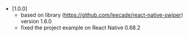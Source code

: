 - [1.0.0]
  - based on library (https://github.com/leecade/react-native-swiper) version 1.6.0
  - fixed the project example on React Native 0.68.2

